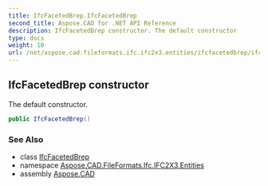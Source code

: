 ```yaml
---
title: IfcFacetedBrep.IfcFacetedBrep
second_title: Aspose.CAD for .NET API Reference
description: IfcFacetedBrep constructor. The default constructor
type: docs
weight: 10
url: /net/aspose.cad.fileformats.ifc.ifc2x3.entities/ifcfacetedbrep/ifcfacetedbrep/
---
```

## IfcFacetedBrep constructor

The default constructor.

```csharp
public IfcFacetedBrep()
```

### See Also

* class [IfcFacetedBrep](../)
* namespace [Aspose.CAD.FileFormats.Ifc.IFC2X3.Entities](../../ifcfacetedbrep/)
* assembly [Aspose.CAD](../../../)


